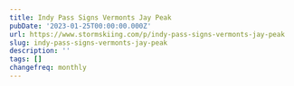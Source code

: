 ```yaml
---
title: Indy Pass Signs Vermonts Jay Peak
pubDate: '2023-01-25T00:00:00.000Z'
url: https://www.stormskiing.com/p/indy-pass-signs-vermonts-jay-peak
slug: indy-pass-signs-vermonts-jay-peak
description: ''
tags: []
changefreq: monthly
---
```


<!-- Add post content below -->
